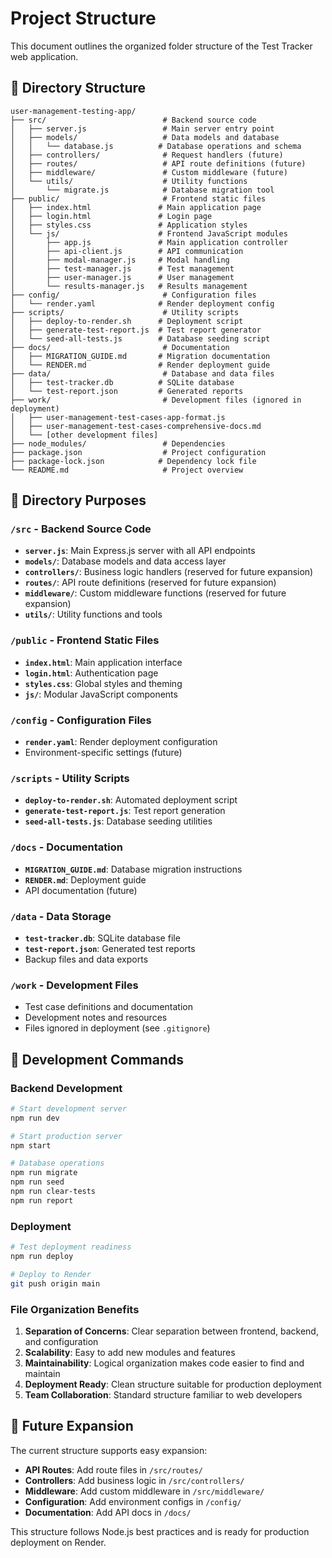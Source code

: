# Project Structure

This document outlines the organized folder structure of the Test Tracker web application.

## 📁 Directory Structure

```
user-management-testing-app/
├── src/                          # Backend source code
│   ├── server.js                 # Main server entry point
│   ├── models/                   # Data models and database
│   │   └── database.js          # Database operations and schema
│   ├── controllers/              # Request handlers (future)
│   ├── routes/                   # API route definitions (future)
│   ├── middleware/               # Custom middleware (future)
│   └── utils/                    # Utility functions
│       └── migrate.js            # Database migration tool
├── public/                       # Frontend static files
│   ├── index.html               # Main application page
│   ├── login.html               # Login page
│   ├── styles.css               # Application styles
│   └── js/                      # Frontend JavaScript modules
│       ├── app.js               # Main application controller
│       ├── api-client.js        # API communication
│       ├── modal-manager.js     # Modal handling
│       ├── test-manager.js      # Test management
│       ├── user-manager.js      # User management
│       └── results-manager.js   # Results management
├── config/                       # Configuration files
│   └── render.yaml              # Render deployment config
├── scripts/                      # Utility scripts
│   ├── deploy-to-render.sh      # Deployment script
│   ├── generate-test-report.js  # Test report generator
│   └── seed-all-tests.js        # Database seeding script
├── docs/                         # Documentation
│   ├── MIGRATION_GUIDE.md       # Migration documentation
│   └── RENDER.md                # Render deployment guide
├── data/                         # Database and data files
│   ├── test-tracker.db          # SQLite database
│   └── test-report.json         # Generated reports
├── work/                         # Development files (ignored in deployment)
│   ├── user-management-test-cases-app-format.js
│   ├── user-management-test-cases-comprehensive-docs.md
│   └── [other development files]
├── node_modules/                 # Dependencies
├── package.json                  # Project configuration
├── package-lock.json            # Dependency lock file
└── README.md                     # Project overview
```

## 🎯 Directory Purposes

### `/src` - Backend Source Code
- **`server.js`**: Main Express.js server with all API endpoints
- **`models/`**: Database models and data access layer
- **`controllers/`**: Business logic handlers (reserved for future expansion)
- **`routes/`**: API route definitions (reserved for future expansion)
- **`middleware/`**: Custom middleware functions (reserved for future expansion)
- **`utils/`**: Utility functions and tools

### `/public` - Frontend Static Files
- **`index.html`**: Main application interface
- **`login.html`**: Authentication page
- **`styles.css`**: Global styles and theming
- **`js/`**: Modular JavaScript components

### `/config` - Configuration Files
- **`render.yaml`**: Render deployment configuration
- Environment-specific settings (future)

### `/scripts` - Utility Scripts
- **`deploy-to-render.sh`**: Automated deployment script
- **`generate-test-report.js`**: Test report generation
- **`seed-all-tests.js`**: Database seeding utilities

### `/docs` - Documentation
- **`MIGRATION_GUIDE.md`**: Database migration instructions
- **`RENDER.md`**: Deployment guide
- API documentation (future)

### `/data` - Data Storage
- **`test-tracker.db`**: SQLite database file
- **`test-report.json`**: Generated test reports
- Backup files and data exports

### `/work` - Development Files
- Test case definitions and documentation
- Development notes and resources
- Files ignored in deployment (see `.gitignore`)

## 🔧 Development Commands

### Backend Development
```bash
# Start development server
npm run dev

# Start production server
npm start

# Database operations
npm run migrate
npm run seed
npm run clear-tests
npm run report
```

### Deployment
```bash
# Test deployment readiness
npm run deploy

# Deploy to Render
git push origin main
```

### File Organization Benefits

1. **Separation of Concerns**: Clear separation between frontend, backend, and configuration
2. **Scalability**: Easy to add new modules and features
3. **Maintainability**: Logical organization makes code easier to find and maintain
4. **Deployment Ready**: Clean structure suitable for production deployment
5. **Team Collaboration**: Standard structure familiar to web developers

## 🚀 Future Expansion

The current structure supports easy expansion:

- **API Routes**: Add route files in `/src/routes/`
- **Controllers**: Add business logic in `/src/controllers/`
- **Middleware**: Add custom middleware in `/src/middleware/`
- **Configuration**: Add environment configs in `/config/`
- **Documentation**: Add API docs in `/docs/`

This structure follows Node.js best practices and is ready for production deployment on Render.
